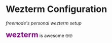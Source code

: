 # Wezterm Configuration

_freemode's personal wezterm setup_

<span style="font-size:24px;color:purple">**wezterm**</span> is awesome 🤓🤓
